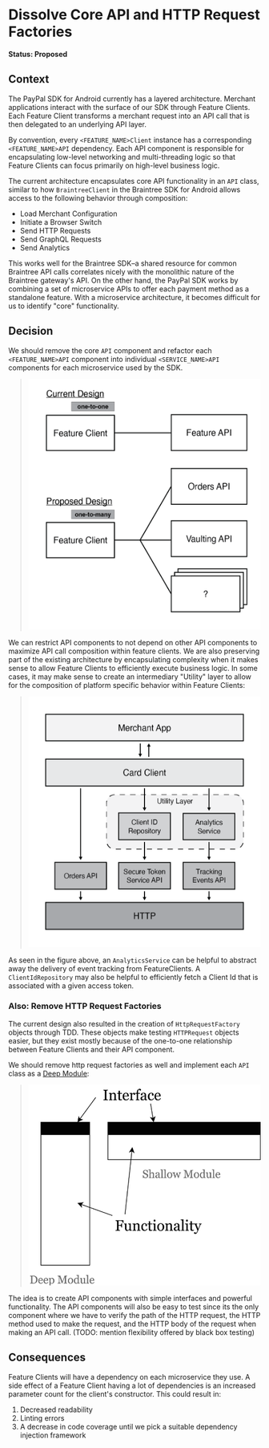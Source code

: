 # Dissolve Core API and HTTP Request Factories

**Status: Proposed**

## Context

The PayPal SDK for Android currently has a layered architecture. Merchant applications interact with the surface of our SDK through Feature Clients. Each Feature Client transforms a merchant request into an API call that is then delegated to an underlying API layer.

By convention, every `<FEATURE_NAME>Client` instance has a corresponding `<FEATURE_NAME>API` dependency. Each API component is responsible for encapsulating low-level networking and multi-threading logic so that Feature Clients can focus primarily on high-level business logic.

The current architecture encapsulates core API functionality in an `API` class, similar to how `BraintreeClient` in the Braintree SDK for Android allows access to the following behavior through composition:

- Load Merchant Configuration
- Initiate a Browser Switch
- Send HTTP Requests
- Send GraphQL Requests
- Send Analytics

This works well for the Braintree SDK–a shared resource for common Braintree API calls correlates nicely with the monolithic nature of the Braintree gateway's API. On the other hand, the PayPal SDK works by combining a set of microservice APIs to offer each payment method as a standalone feature. With a microservice architecture, it becomes difficult for us to identify "core" functionality.

## Decision

We should remove the core `API` component and refactor each `<FEATURE_NAME>API` component into individual `<SERVICE_NAME>API` components for each microservice used by the SDK. 

> <img src="./figure-multi-api-uml.png" height="500" alt="Example CardClient architecture without a Core API component">

We can restrict API components to not depend on other API components to maximize API call composition within feature clients. We are also preserving part of the existing architecture by encapsulating complexity when it makes sense to allow Feature Clients to efficiently execute business logic. In some cases, it may make sense to create an intermediary "Utility" layer to allow for the composition of platform specific behavior within Feature Clients:

> <img src="./figure-card-client-example.png" height="500" alt="Example CardClient architecture without a Core API component">

As seen in the figure above, an `AnalyticsService` can be helpful to abstract away the delivery of event tracking from FeatureClients. A `ClientIdRepository` may also be helpful to efficiently fetch a Client Id that is associated with a given access token.

### Also: Remove HTTP Request Factories

The current design also resulted in the creation of `HttpRequestFactory` objects through TDD. These objects make testing `HTTPRequest` objects easier, but they exist mostly because of the one-to-one relationship between Feature Clients and their API component.

We should remove http request factories as well and implement each `API` class as a [Deep Module][1]:

> <img src="./figure-deep-module-vs-shallow-module.png" height="400" alt="Example CardClient architecture without a Core API component">

The idea is to create API components with simple interfaces and powerful functionality. The API components will also be easy to test since its the only component where we have to verify the path of the HTTP request, the HTTP method used to make the request, and the HTTP body of the request when making an API call. (TODO: mention flexibility offered by black box testing)

## Consequences

Feature Clients will have a dependency on each microservice they use. A side effect of a Feature Client having a lot of dependencies is an increased parameter count for the client's constructor. This could result in:

1. Decreased readability
1. Linting errors
1. A decrease in code coverage until we pick a suitable dependency injection framework

[1]: https://nakabonne.dev/posts/depth-of-module/
